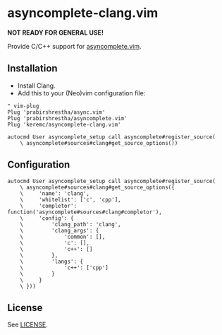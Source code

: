 # asyncomplete-clang.vim

**NOT READY FOR GENERAL USE!**

Provide C/C++ support for [asyncomplete.vim](https://github.com/prabirshrestha/asyncomplete.vim).

## Installation

* Install Clang.
* Add this to your (Neo)vim configuration file:

```vim
" vim-plug
Plug 'prabirshrestha/async.vim'
Plug 'prabirshrestha/asyncomplete.vim'
Plug 'keremc/asyncomplete-clang.vim'

autocmd User asyncomplete_setup call asyncomplete#register_source(
    \ asyncomplete#sources#clang#get_source_options())
```

## Configuration

```vim
autocmd User asyncomplete_setup call asyncomplete#register_source(
    \ asyncomplete#sources#clang#get_source_options({
    \     'name': 'clang',
    \     'whitelist': ['c', 'cpp'],
    \     'completor': function('asyncomplete#sources#clang#completor'),
    \     'config': {
    \         'clang_path': 'clang',
    \         'clang_args': {
    \             'common': [],
    \             'c': [],
    \             'c++': []
    \         },
    \         'langs': {
    \             'c++': ['cpp']
    \         }
    \     }
    \ }))
```

## License

See [LICENSE](https://raw.githubusercontent.com/keremc/asyncomplete-clang.vim/master/LICENSE).
